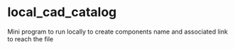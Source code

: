 # local_cad_catalog
Mini program to run locally to create components name and associated link to reach the file
